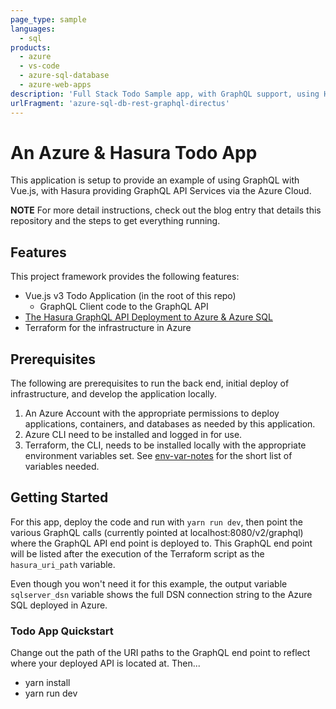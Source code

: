 ```yaml
---
page_type: sample
languages:
  - sql
products:
  - azure
  - vs-code
  - azure-sql-database
  - azure-web-apps
description: 'Full Stack Todo Sample app, with GraphQL support, using Hasura, Azure Web Apps, Vue.Js and Azure SQL'
urlFragment: 'azure-sql-db-rest-graphql-directus'
---
```


<!--
Guidelines on README format: https://review.docs.microsoft.com/help/onboard/admin/samples/concepts/readme-template?branch=master

Guidance on onboarding samples to docs.microsoft.com/samples: https://review.docs.microsoft.com/help/onboard/admin/samples/process/onboarding?branch=master

Taxonomies for products and languages: https://review.docs.microsoft.com/new-hope/information-architecture/metadata/taxonomies?branch=master
-->

# An Azure & Hasura Todo App

This application is setup to provide an example of using GraphQL with Vue.js, with Hasura providing GraphQL API Services via the Azure Cloud.

**NOTE** For more detail instructions, check out the blog entry that details this repository and the steps to get everything running.

## Features

This project framework provides the following features:

* Vue.js v3 Todo Application (in the root of this repo)
  * GraphQL Client code to the GraphQL API
* [The Hasura GraphQL API Deployment to Azure & Azure SQL](https://github.com/hasura/terrazura)
* Terraform for the infrastructure in Azure

## Prerequisites

The following are prerequisites to run the back end, initial deploy of infrastructure, and develop the application locally.

1. An Azure Account with the appropriate permissions to deploy applications, containers, and databases as needed by this application.
2. Azure CLI need to be installed and logged in for use.
3. Terraform, the CLI, needs to be installed locally with the appropriate environment variables set. See [env-var-notes](env-var-notes.md) for the short list of variables needed.

## Getting Started

For this app, deploy the code and run with `yarn run dev`, then point the various GraphQL calls (currently pointed at localhost:8080/v2/graphql) where the GraphQL API end point is deployed to. This GraphQL end point will be listed after the execution of the Terraform script as the `hasura_uri_path` variable.

Even though you won't need it for this example, the output variable `sqlserver_dsn` variable shows the full DSN connection string to the Azure SQL deployed in Azure.

### Todo App Quickstart

Change out the path of the URI paths to the GraphQL end point to reflect where your deployed API is located at. Then...

- yarn install
- yarn run dev
